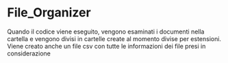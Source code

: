 # File_Organizer
Quando il codice viene eseguito, vengono esaminati i documenti nella cartella e vengono divisi in cartelle create al momento
divise per estensioni. Viene creato anche un file csv con tutte le informazioni dei file presi in considerazione
